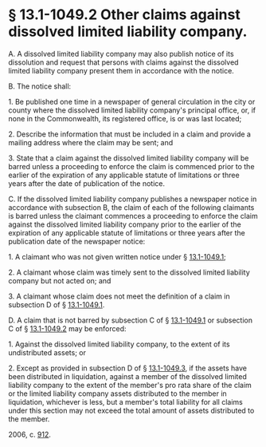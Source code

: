 # § 13.1-1049.2 Other claims against dissolved limited liability company.

<p>A. A dissolved limited liability company may also publish notice of its dissolution and request that persons with claims against the dissolved limited liability company present them in accordance with the notice.</p><p>B. The notice shall:</p><p>1. Be published one time in a newspaper of general circulation in the city or county where the dissolved limited liability company's principal office, or, if none in the Commonwealth, its registered office, is or was last located;</p><p>2. Describe the information that must be included in a claim and provide a mailing address where the claim may be sent; and</p><p>3. State that a claim against the dissolved limited liability company will be barred unless a proceeding to enforce the claim is commenced prior to the earlier of the expiration of any applicable statute of limitations or three years after the date of publication of the notice.</p><p>C. If the dissolved limited liability company publishes a newspaper notice in accordance with subsection B, the claim of each of the following claimants is barred unless the claimant commences a proceeding to enforce the claim against the dissolved limited liability company prior to the earlier of the expiration of any applicable statute of limitations or three years after the publication date of the newspaper notice:</p><p>1. A claimant who was not given written notice under § <a href='http://law.lis.virginia.gov/vacode/13.1-1049.1/'>13.1-1049.1</a>;</p><p>2. A claimant whose claim was timely sent to the dissolved limited liability company but not acted on; and</p><p>3. A claimant whose claim does not meet the definition of a claim in subsection D of § <a href='http://law.lis.virginia.gov/vacode/13.1-1049.1/'>13.1-1049.1</a>.</p><p>D. A claim that is not barred by subsection C of § <a href='http://law.lis.virginia.gov/vacode/13.1-1049.1/'>13.1-1049.1</a> or subsection C of § <a href='http://law.lis.virginia.gov/vacode/13.1-1049.2/'>13.1-1049.2</a> may be enforced:</p><p>1. Against the dissolved limited liability company, to the extent of its undistributed assets; or</p><p>2. Except as provided in subsection D of § <a href='http://law.lis.virginia.gov/vacode/13.1-1049.3/'>13.1-1049.3</a>, if the assets have been distributed in liquidation, against a member of the dissolved limited liability company to the extent of the member's pro rata share of the claim or the limited liability company assets distributed to the member in liquidation, whichever is less, but a member's total liability for all claims under this section may not exceed the total amount of assets distributed to the member.</p><p>2006, c. <a href='http://lis.virginia.gov/cgi-bin/legp604.exe?061+ful+CHAP0912'>912</a>.</p>